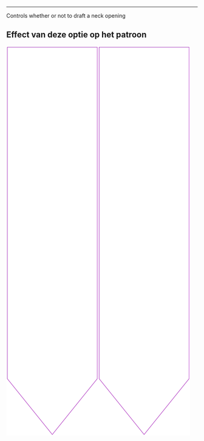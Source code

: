 ---

Controls whether or not to draft a neck opening


## Effect van deze optie op het patroon
![Deze afbeelding toont het effect van deze optie door meerdere varianten die een andere waarde hebben voor deze optie te vervangen](walburga_neckline_sample.svg "Effect van deze optie op het patroon")
